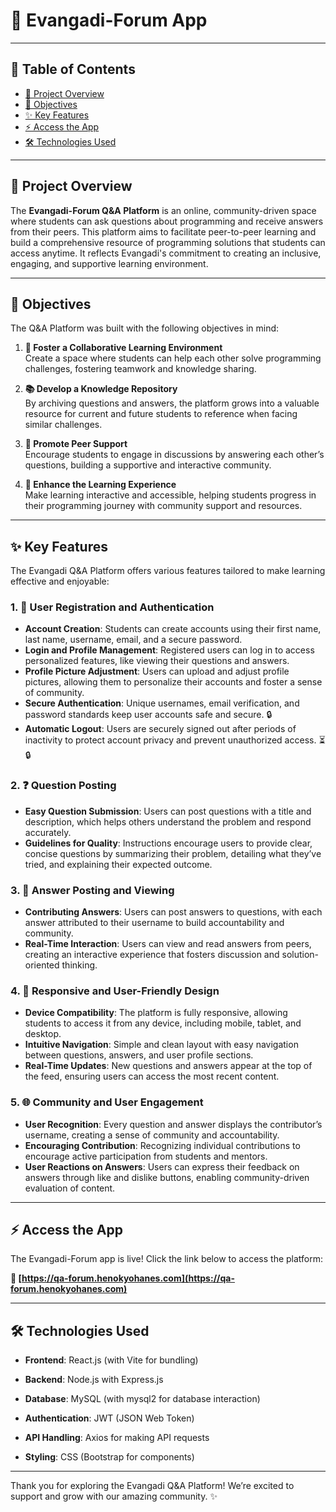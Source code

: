 # 🚀 Evangadi-Forum App

---

## 📖 Table of Contents
- [📜 Project Overview](#-project-overview)
- [🎯 Objectives](#-objectives)
- [✨ Key Features](#-key-features)
- [⚡ Access the App](#-access-the-app)
- [🛠️ Technologies Used](#%EF%B8%8F-technologies-used)

---

## 📜 Project Overview
The **Evangadi-Forum Q&A Platform** is an online, community-driven space where students can ask questions about programming and receive answers from their peers. This platform aims to facilitate peer-to-peer learning and build a comprehensive resource of programming solutions that students can access anytime. It reflects Evangadi's commitment to creating an inclusive, engaging, and supportive learning environment.

---

## 🎯 Objectives

The Q&A Platform was built with the following objectives in mind:

1. **🤝 Foster a Collaborative Learning Environment**  
   Create a space where students can help each other solve programming challenges, fostering teamwork and knowledge sharing.

2. **📚 Develop a Knowledge Repository**  
   By archiving questions and answers, the platform grows into a valuable resource for current and future students to reference when facing similar challenges.

3. **💬 Promote Peer Support**  
   Encourage students to engage in discussions by answering each other’s questions, building a supportive and interactive community.

4. **🌱 Enhance the Learning Experience**  
   Make learning interactive and accessible, helping students progress in their programming journey with community support and resources.

---

## ✨ Key Features

The Evangadi Q&A Platform offers various features tailored to make learning effective and enjoyable:

### 1. 🔑 **User Registration and Authentication**
   - **Account Creation**: Students can create accounts using their first name, last name, username, email, and a secure password.
   - **Login and Profile Management**: Registered users can log in to access personalized features, like viewing their questions and answers.
   - **Profile Picture Adjustment**: Users can upload and adjust profile pictures, allowing them to personalize their accounts and foster a sense of community. 
   - **Secure Authentication**: Unique usernames, email verification, and password standards keep user accounts safe and secure. 🔒
   - **Automatic Logout**: Users are securely signed out after periods of inactivity to protect account privacy and prevent unauthorized access. ⏳🔒

### 2. ❓ **Question Posting**
   - **Easy Question Submission**: Users can post questions with a title and description, which helps others understand the problem and respond accurately.
   - **Guidelines for Quality**: Instructions encourage users to provide clear, concise questions by summarizing their problem, detailing what they’ve tried, and explaining their expected outcome.

### 3. 💬 **Answer Posting and Viewing**
   - **Contributing Answers**: Users can post answers to questions, with each answer attributed to their username to build accountability and community.
   - **Real-Time Interaction**: Users can view and read answers from peers, creating an interactive experience that fosters discussion and solution-oriented thinking.

### 4. 📱 **Responsive and User-Friendly Design**
   - **Device Compatibility**: The platform is fully responsive, allowing students to access it from any device, including mobile, tablet, and desktop.
   - **Intuitive Navigation**: Simple and clean layout with easy navigation between questions, answers, and user profile sections.
   - **Real-Time Updates**: New questions and answers appear at the top of the feed, ensuring users can access the most recent content.

### 5. 🌐 **Community and User Engagement**
   - **User Recognition**: Every question and answer displays the contributor’s username, creating a sense of community and accountability.
   - **Encouraging Contribution**: Recognizing individual contributions to encourage active participation from students and mentors.
   - **User Reactions on Answers**: Users can express their feedback on answers through like and dislike buttons, enabling community-driven evaluation of content.

---

## ⚡ Access the App

The Evangadi-Forum app is live! Click the link below to access the platform:

**🔗 [https://qa-forum.henokyohanes.com](https://qa-forum.henokyohanes.com)**

--- 

## 🛠️ Technologies Used

   - **Frontend**: React.js (with Vite for bundling)

   - **Backend**: Node.js with Express.js

   - **Database**: MySQL (with mysql2 for database interaction)

   - **Authentication**: JWT (JSON Web Token)

   - **API Handling**: Axios for making API requests

   - **Styling**: CSS (Bootstrap for components)

---

Thank you for exploring the Evangadi Q&A Platform! We’re excited to support and grow with our amazing community. ✨
